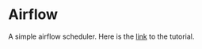 # Airflow
A simple airflow scheduler. Here is the [link](https://medium.com/@bobi_29852/apache-airflow-a-real-life-use-case-faf3b2439e86) to the tutorial.
